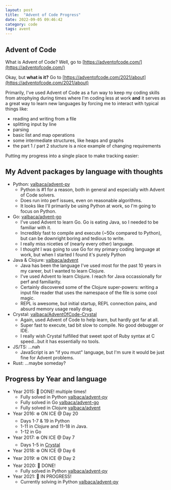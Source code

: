 ```yaml
---
layout: post
title:  "Advent of Code Progress"
date: 2022-09-05 09:46:42
category: code
tags: avent
---
```


## Advent of Code

What is Advent of Code? Well, go to [https://adventofcode.com/](https://adventofcode.com/)

Okay, but **what is it?** Go to [https://adventofcode.com/2021/about](https://adventofcode.com/2021/about)

Primarily, I've used Advent of Code as a fun way to keep my coding skills from atrophying during times where I'm coding less at work **and** it serves as a great way to learn new languages by forcing me to interact with typical things like:

- reading and writing from a file
- splitting input by line
- parsing
- basic list and map operations
- some intermediate structures, like heaps and graphs
- the part 1 / part 2 stucture is a nice example of changing requirements

Putting my progress into a single place to make tracking easier:

## My Advent packages by language with thoughts

- Python: [valbaca/advent-py](https://github.com/valbaca/advent-py)
  - Python is #1 for a reason, both in general and especially with Advent of Code solvers.
  - Does run into perf issues, even on reasonable algorithms.
  - It looks like I'll primarily be using Python at work, so I'm going to focus on Python.
- Go: [valbaca/advent-go](https://github.com/valbaca/advent-go)
  - I've used Advent to learn Go. Go is eating Java, so I needed to be familiar with it.
  - Incredibly fast to compile and execute (~50x compared to Python), but can be downright boring and tedious to write.
  - I really miss niceties of (nearly every other) language.
  - I *thought* I was going to use Go for my primary coding language at work, but when I started I found it's purely Python
- Java & Clojure: [valbaca/advent](https://github.com/valbaca/advent)
  - Java has been the language I've used most for the past 10 years in my career, but I wanted to learn Clojure.
  - I've used Advent to learn Clojure. I reach for Java occassionally for perf and familiarity.
  - Certainly discovered some of the Clojure super-powers: writing a input file reader that uses the namespace of the file is some cool magic.
  - REPL is awesome, but initial startup, REPL connection pains, and absurd memory usage really drag.
- Crystal: [valbaca/AdventOfCode-Crystal](https://github.com/valbaca/AdventOfCode-Crystal)
  - Again, used Advent of Code to help learn, but hardly got far at all.
  - Super fast to execute, tad bit slow to compile. No good debugger or IDE.
  - I really wish Crystal fulfilled that sweet spot of Ruby syntax at C speed...but it has essentially no tools.
- JS/TS: ...nah
  - JavaScript is an "if you must" language, but I'm sure it would be just fine for Advent problems.
- Rust: ...maybe someday?

## Progress by Year and language

- Year 2015: 🎄 DONE! multiple times!
  - Fully solved in Python [valbaca/advent-py](https://github.com/valbaca/advent-py)
  - Fully solved in Go [valbaca/advent-go](https://github.com/valbaca/advent-go)
  - Fully solved in Clojure [valbaca/advent](https://github.com/valbaca/advent)
- Year 2016: ❄️ ON ICE @ Day 20
  - Days 1-7 & 19 in Python
  - 1-11 in Clojure and 11-18 in Java.
  - 1-12 in Go
- Year 2017: ❄️ ON ICE @ Day 7
  - Days 1-5 in [Crystal](https://crystal-lang.org/)
- Year 2018: ❄️ ON ICE @ Day 6
- Year 2019: ❄️ ON ICE @ Day 2
- Year 2020: 🎄 DONE!
  - Fully solved in Python [valbaca/advent-py](https://github.com/valbaca/advent-py)
- Year 2021: 🌟 IN PROGRESS!
  - Currently solving in Python [valbaca/advent-py](https://github.com/valbaca/advent-py)
